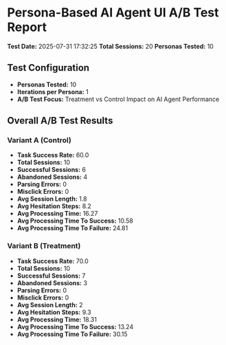 # Persona-Based AI Agent UI A/B Test Report
**Test Date:** 2025-07-31 17:32:25
**Total Sessions:** 20
**Personas Tested:** 10

## Test Configuration
- **Personas Tested:** 10
- **Iterations per Persona:** 1
- **A/B Test Focus:** Treatment vs Control Impact on AI Agent Performance

## Overall A/B Test Results
### Variant A (Control)
- **Task Success Rate:** 60.0
- **Total Sessions:** 10
- **Successful Sessions:** 6
- **Abandoned Sessions:** 4
- **Parsing Errors:** 0
- **Misclick Errors:** 0
- **Avg Session Length:** 1.8
- **Avg Hesitation Steps:** 8.2
- **Avg Processing Time:** 16.27
- **Avg Processing Time To Success:** 10.58
- **Avg Processing Time To Failure:** 24.81

### Variant B (Treatment)
- **Task Success Rate:** 70.0
- **Total Sessions:** 10
- **Successful Sessions:** 7
- **Abandoned Sessions:** 3
- **Parsing Errors:** 0
- **Misclick Errors:** 0
- **Avg Session Length:** 2
- **Avg Hesitation Steps:** 9.3
- **Avg Processing Time:** 18.31
- **Avg Processing Time To Success:** 13.24
- **Avg Processing Time To Failure:** 30.15
